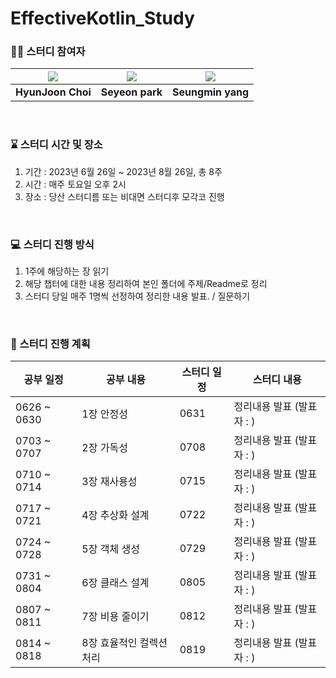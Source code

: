 # EffectiveKotlin_Study

### 🧞‍♀️ 스터디 참여자

|[![](https://github.com/H-Zoon.png?size=100)](https://github.com/H-Zoon) |[![](https://github.com/yeon7485.png?size=100)](https://github.com/yeon7485) |[![](https://github.com/yjsmk0902.png?size=100)](https://github.com/yjsmk0902)|
|:---:|:---:|:---:|
| **HyunJoon Choi** | **Seyeon park** | **Seungmin yang** | 

<br/>

### ⌛ 스터디 시간 및 장소
1. 기간 : 2023년 6월 26일 ~ 2023년 8월 26일, 총 8주 
2. 시간 : 매주 토요일 오후 2시
3. 장소 : 당산 스터디름 또는 비대면 스터디후 모각코 진행

<br/>

### 💻 스터디 진행 방식 

1. 1주에 해당하는 장 읽기
2. 해당 챕터에 대한 내용 정리하여 본인 폴더에 주제/Readme로 정리
3. 스터디 당일 매주 1명씩 선정하여 정리한 내용 발표. / 질문하기

<br/>    

### 📆 스터디 진행 계획

| 공부 일정 | 공부 내용 | 스터디 일정 | 스터디 내용 |
| --- | --- | --- | --- |
| 0626 ~ 0630 | 1장 안정성 | 0631 | 정리내용 발표 (발표자 : ) |
| 0703 ~ 0707 | 2장 가독성 | 0708 | 정리내용 발표 (발표자 : ) |
| 0710 ~ 0714 | 3장 재사용성 | 0715 | 정리내용 발표 (발표자 : ) |
| 0717 ~ 0721 | 4장 추상화 설계 | 0722 | 정리내용 발표 (발표자 : ) |
| 0724 ~ 0728 | 5장 객체 생성 | 0729 | 정리내용 발표 (발표자 : ) | 
| 0731 ~ 0804 | 6장 클래스 설계 | 0805 | 정리내용 발표 (발표자 : ) |
| 0807 ~ 0811 | 7장 비용 줄이기 | 0812 | 정리내용 발표 (발표자 : ) |
| 0814 ~ 0818 | 8장 효율적인 컬렉션 처리 | 0819 | 정리내용 발표 (발표자 : ) |

<br/>
